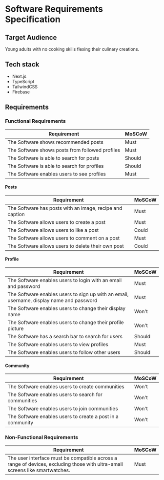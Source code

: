# Software Requirements Specification

## Target Audience

Young adults with no cooking skills flexing their culinary creations.

## Tech stack

- Next.js
- TypeScript
- TailwindCSS
- Firebase

## Requirements

### Functional Requirements


| Requirement                                     | MoSCoW |
|-------------------------------------------------|--------|
| The Software shows recommended posts            | Must   |
| The Software shows posts from followed profiles | Must   |
| The Software is able to search for posts        | Should |
| The Software is able to search for profiles     | Should |
| The Software enables users to see profiles      | Must   |

#### Posts

| Requirement                                              | MoSCoW |
|----------------------------------------------------------|--------|
| The Software has posts with an image, recipe and caption | Must   |
| The Software allows users to create a post               | Must   |
| The Software allows users to like a post                 | Could  |
| The Software allows users to comment on a post           | Must   |
| The Software allows users to delete their own post       | Could  |


#### Profile

| Requirement                                                                              | MoSCoW |
|------------------------------------------------------------------------------------------|--------|
| The Software enables users to login with an email and password                           | Must   |
| The Software enables users to sign up with an email, username, display name and password | Must   |
| The Software enables users to change their display name                                  | Won't  |
| The Software enables users to change their profile picture                               | Won't  |
| The Software has a search bar to search for users                                        | Should |
| The Software enables users to view profiles                                              | Must   |
| The Software enables users to follow other users                                         | Should |

#### Community

| Requirement                                                | MoSCoW |
|------------------------------------------------------------|--------|
| The Software enables users to create communities           | Won't  |
| The Software enables users to search for communities       | Won't  |
| The Software enables users to join communities             | Won't  |
| The Software enables users to create a post in a community | Won't  |



### Non-Functional Requirements

| Requirement                                                                                                                  | MoSCoW |
|------------------------------------------------------------------------------------------------------------------------------|--------|
| The user interface must be compatible across a range of devices, excluding those with ultra-small screens like smartwatches. | Must   |



